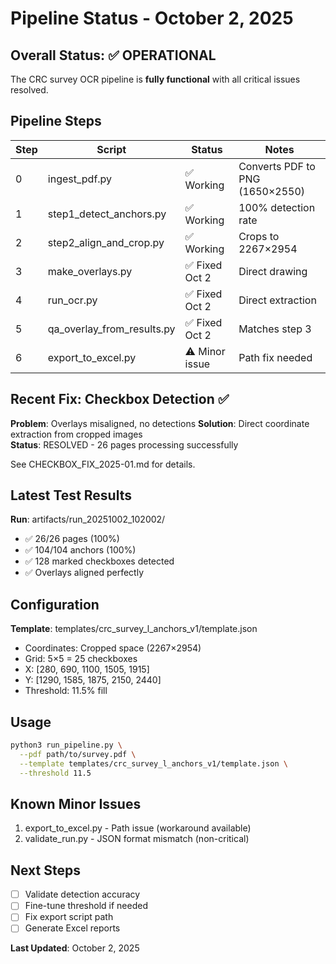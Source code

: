 # Pipeline Status - October 2, 2025

## Overall Status: ✅ OPERATIONAL

The CRC survey OCR pipeline is **fully functional** with all critical issues resolved.

## Pipeline Steps

| Step | Script | Status | Notes |
|------|--------|--------|-------|
| 0 | ingest_pdf.py | ✅ Working | Converts PDF to PNG (1650×2550) |
| 1 | step1_detect_anchors.py | ✅ Working | 100% detection rate |
| 2 | step2_align_and_crop.py | ✅ Working | Crops to 2267×2954 |
| 3 | make_overlays.py | ✅ Fixed Oct 2 | Direct drawing |
| 4 | run_ocr.py | ✅ Fixed Oct 2 | Direct extraction |
| 5 | qa_overlay_from_results.py | ✅ Fixed Oct 2 | Matches step 3 |
| 6 | export_to_excel.py | ⚠️ Minor issue | Path fix needed |

## Recent Fix: Checkbox Detection ✅

**Problem**: Overlays misaligned, no detections
**Solution**: Direct coordinate extraction from cropped images  
**Status**: RESOLVED - 26 pages processing successfully

See CHECKBOX_FIX_2025-01.md for details.

## Latest Test Results

**Run**: artifacts/run_20251002_102002/

- ✅ 26/26 pages (100%)
- ✅ 104/104 anchors (100%)
- ✅ 128 marked checkboxes detected
- ✅ Overlays aligned perfectly

## Configuration

**Template**: templates/crc_survey_l_anchors_v1/template.json

- Coordinates: Cropped space (2267×2954)
- Grid: 5×5 = 25 checkboxes  
- X: [280, 690, 1100, 1505, 1915]
- Y: [1290, 1585, 1875, 2150, 2440]
- Threshold: 11.5% fill

## Usage

```bash
python3 run_pipeline.py \
  --pdf path/to/survey.pdf \
  --template templates/crc_survey_l_anchors_v1/template.json \
  --threshold 11.5
```

## Known Minor Issues

1. export_to_excel.py - Path issue (workaround available)
2. validate_run.py - JSON format mismatch (non-critical)

## Next Steps

- [ ] Validate detection accuracy
- [ ] Fine-tune threshold if needed
- [ ] Fix export script path
- [ ] Generate Excel reports

**Last Updated**: October 2, 2025
